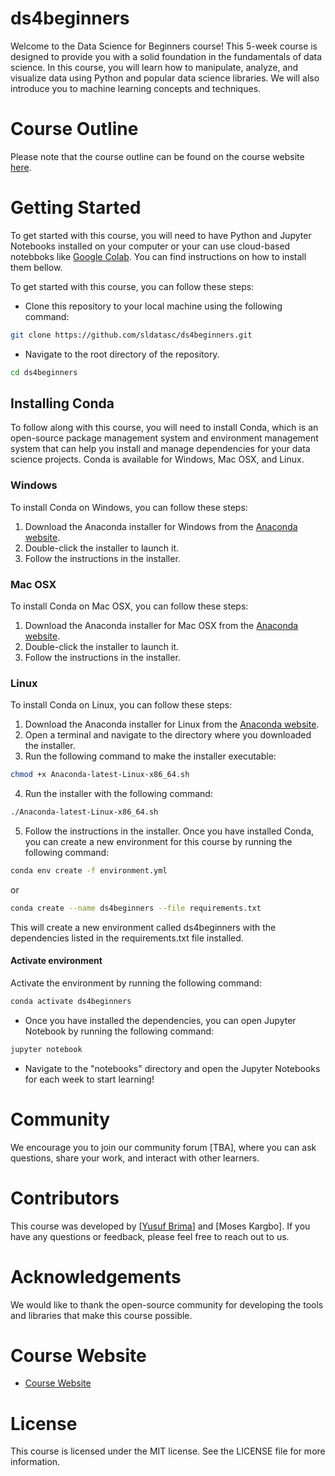 # ds4beginners
Welcome to the Data Science for Beginners course! This 5-week course is designed to provide you with a solid foundation in the fundamentals of data science. In this course, you will learn how to manipulate, analyze, and visualize data using Python and popular data science libraries. We will also introduce you to machine learning concepts and techniques.

# Course Outline
Please note that the course outline can be found on the course website <a href="https://sldatasc.github.io/" target="_blank">here</a>.

# Getting Started
To get started with this course, you will need to have Python and Jupyter Notebooks installed on your computer or your can use cloud-based notebboks like <a href="https://colab.research.google.com/" target="_blank">Google Colab</a>. You can find instructions on how to install them bellow.

To get started with this course, you can follow these steps:

- Clone this repository to your local machine using the following command:
```bash
git clone https://github.com/sldatasc/ds4beginners.git
```

- Navigate to the root directory of the repository.

```bash 
cd ds4beginners
```

## Installing Conda

To follow along with this course, you will need to install Conda, which is an open-source package management system and environment management system that can help you install and manage dependencies for your data science projects. Conda is available for Windows, Mac OSX, and Linux.

### Windows

To install Conda on Windows, you can follow these steps:

1. Download the Anaconda installer for Windows from the [Anaconda website](https://www.anaconda.com/download#download-section).
2. Double-click the installer to launch it.
3. Follow the instructions in the installer.

### Mac OSX
To install Conda on Mac OSX, you can follow these steps:

1. Download the Anaconda installer for Mac OSX from the [Anaconda website](https://www.anaconda.com/products/individual#download-section).
2. Double-click the installer to launch it.
3. Follow the instructions in the installer.

### Linux
To install Conda on Linux, you can follow these steps:
1. Download the Anaconda installer for Linux from the [Anaconda website](https://www.anaconda.com/products/individual#download-section).
2. Open a terminal and navigate to the directory where you downloaded the installer.
3. Run the following command to make the installer executable:

``` bash 
chmod +x Anaconda-latest-Linux-x86_64.sh
```
4. Run the installer with the following command:
```bash
./Anaconda-latest-Linux-x86_64.sh
```
5. Follow the instructions in the installer.
Once you have installed Conda, you can create a new environment for this course by running the following command:
```bash
conda env create -f environment.yml
```
or 
```bash 
conda create --name ds4beginners --file requirements.txt
```
This will create a new environment called ds4beginners with the dependencies listed in the requirements.txt file installed.

#### Activate environment
Activate the environment by running the following command:
```bash
conda activate ds4beginners
```

- Once you have installed the dependencies, you can open Jupyter Notebook by running the following command:
```bash
jupyter notebook
```
- Navigate to the "notebooks" directory and open the Jupyter Notebooks for each week to start learning!

# Community
We encourage you to join our community forum [TBA], where you can ask questions, share your work, and interact with other learners.

# Contributors
This course was developed by [<a href="https://yusufbrima.github.io/" target="_blank">Yusuf Brima</a>] and [Moses Kargbo]. If you have any questions or feedback, please feel free to reach out to us.

# Acknowledgements
We would like to thank the open-source community for developing the tools and libraries that make this course possible. 

# Course Website
- <a href="https://sldatasc.github.io/" target="_blank">Course Website</a>

# License
This course is licensed under the MIT license. See the LICENSE file for more information.

<a href="" target="_blank"></a>